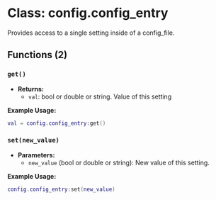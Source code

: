 # Class: config.config_entry

Provides access to a single setting inside of a config_file.

## Functions (2)

### `get()`

- **Returns:**
  - `val`: bool or double or string. Value of this setting

**Example Usage:**
```lua
val = config.config_entry:get()
```

### `set(new_value)`

- **Parameters:**
  - `new_value` (bool or double or string): New value of this setting.

**Example Usage:**
```lua
config.config_entry:set(new_value)
```


